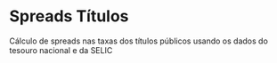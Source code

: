 # Spreads Títulos

Cálculo de spreads nas taxas dos títulos públicos usando os dados do tesouro nacional e da SELIC
